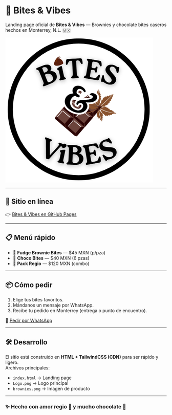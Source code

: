 # 🍫 Bites & Vibes

Landing page oficial de **Bites & Vibes** — Brownies y chocolate bites caseros hechos en Monterrey, N.L. 🇲🇽

![Logo](./Logo.png)

---

## 🚀 Sitio en línea
👉 [Bites & Vibes en GitHub Pages](https://bitesvibesmty.github.io/bites-vibes/)

---

## 📋 Menú rápido
- 🍫 **Fudge Brownie Bites** — $45 MXN (p/pza)  
- 🧁 **Choco Bites** — $40 MXN (6 pzas)  
- 🎁 **Pack Regio** — $120 MXN (combo)

---

## 📦 Cómo pedir
1. Elige tus bites favoritos.  
2. Mándanos un mensaje por WhatsApp.  
3. Recibe tu pedido en Monterrey (entrega o punto de encuentro).  

📲 [Pedir por WhatsApp](https://wa.me/528132569289?text=Hola!%20Quiero%20pedir%20Bites%20%26%20Vibes%20🍫)

---

## 🛠️ Desarrollo
El sitio está construido en **HTML + TailwindCSS (CDN)** para ser rápido y ligero.  
Archivos principales:
- `index.html` → Landing page  
- `Logo.png` → Logo principal  
- `brownies.png` → Imagen de producto  

---

### ✨ Hecho con amor regio 🤘 y mucho chocolate 🍫
